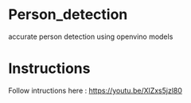 # Person_detection
accurate person detection using openvino models

# Instructions

Follow intructions here : https://youtu.be/XlZxs5jzl80
